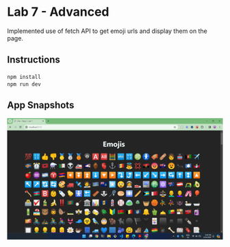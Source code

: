 # Lab 7 - Advanced
Implemented use of fetch API to get emoji urls and display them on the page.

## Instructions
`npm install`
<br>
`npm run dev`


## App Snapshots

![alt text](src/assets/Snapshot_lab7.png)